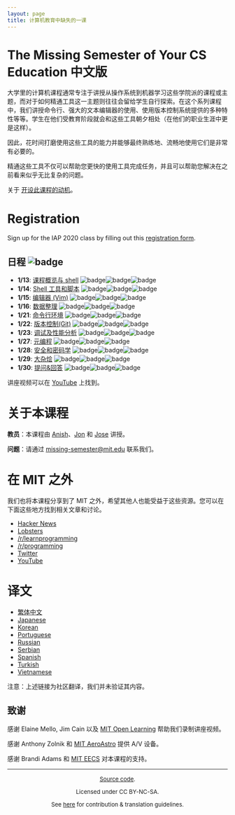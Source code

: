 ```yaml
---
layout: page
title: 计算机教育中缺失的一课
---
```


# The Missing Semester of Your CS Education 中文版

大学里的计算机课程通常专注于讲授从操作系统到机器学习这些学院派的课程或主题，而对于如何精通工具这一主题则往往会留给学生自行探索。在这个系列课程中，我们讲授命令行、强大的文本编辑器的使用、使用版本控制系统提供的多种特性等等。学生在他们受教育阶段就会和这些工具朝夕相处（在他们的职业生涯中更是这样）。

因此，花时间打磨使用这些工具的能力并能够最终熟练地、流畅地使用它们是非常有必要的。

精通这些工具不仅可以帮助您更快的使用工具完成任务，并且可以帮助您解决在之前看来似乎无比复杂的问题。

关于 [开设此课程的动机](about.md)。

<!-- {% comment %} -->
# Registration

Sign up for the IAP 2020 class by filling out this [registration form](https://forms.gle/TD1KnwCSV52qexVt9).
<!-- {% endcomment %} -->

## 日程 ![badge](https://img.shields.io/badge/文档同步时间-2021--04--24-blue)

- **1/13**: [课程概览与 shell](2020/course-shell.md) ![badge](https://img.shields.io/badge/Chinese-✔-green)![badge](https://img.shields.io/badge/Update-✔-green)![badge](https://img.shields.io/badge/Solution-✔-green)
- **1/14**: [Shell 工具和脚本](2020/shell-tools.md) ![badge](https://img.shields.io/badge/Chinese-✔-green)![badge](https://img.shields.io/badge/Update-✔-green)![badge](https://img.shields.io/badge/Solution-✔-green)
- **1/15**: [编辑器 (Vim)](2020/editors.md) ![badge](https://img.shields.io/badge/Chinese-✔-green)![badge](https://img.shields.io/badge/Update-✔-green)![badge](https://img.shields.io/badge/Solution-✔-green)
- **1/16**: [数据整理](2020/data-wrangling.md) ![badge](https://img.shields.io/badge/Chinese-✔-green)![badge](https://img.shields.io/badge/Update-✔-green)![badge](https://img.shields.io/badge/Solution-✔-green)
- **1/21**: [命令行环境](2020/command-line.md) ![badge](https://img.shields.io/badge/Chinese-✔-green)![badge](https://img.shields.io/badge/Update-✔-green)![badge](https://img.shields.io/badge/Solution-✔-green)
- **1/22**: [版本控制(Git)](2020/version-control.md) ![badge](https://img.shields.io/badge/Chinese-✔-green)![badge](https://img.shields.io/badge/Update-✔-green)![badge](https://img.shields.io/badge/Solution-✔-green)
- **1/23**: [调试及性能分析](2020/debugging-profiling.md) ![badge](https://img.shields.io/badge/Chinese-✔-green)![badge](https://img.shields.io/badge/Update-✔-green)![badge](https://img.shields.io/badge/Solution-✔-green)
- **1/27**: [元编程](2020/metaprogramming.md) ![badge](https://img.shields.io/badge/Chinese-✔-green)![badge](https://img.shields.io/badge/Update-✔-green)![badge](https://img.shields.io/badge/Solution-✔-green)
- **1/28**: [安全和密码学](2020/security.md) ![badge](https://img.shields.io/badge/Chinese-✔-green)![badge](https://img.shields.io/badge/Update-✔-green)![badge](https://img.shields.io/badge/Solution-✔-green)
- **1/29**: [大杂烩](2020/potpourri.md) ![badge](https://img.shields.io/badge/Chinese-✔-green)![badge](https://img.shields.io/badge/Update-✔-green)![badge](https://img.shields.io/badge/Solution-✘-orange)
- **1/30**: [提问&回答](2020/qa.md) ![badge](https://img.shields.io/badge/Chinese-✔-green)![badge](https://img.shields.io/badge/Update-✔-green)![badge](https://img.shields.io/badge/Solution-✘-orange)

讲座视频可以在 [
YouTube](https://www.youtube.com/playlist?list=PLyzOVJj3bHQuloKGG59rS43e29ro7I57J) 上找到。

# 关于本课程

**教员**：本课程由 [Anish](https://www.anishathalye.com/)、[Jon](https://thesquareplanet.com/) 和 [Jose](http://josejg.com/) 讲授。

**问题**：请通过 [missing-semester@mit.edu](mailto:missing-semester@mit.edu) 联系我们。

# 在 MIT 之外

我们也将本课程分享到了 MIT 之外，希望其他人也能受益于这些资源。您可以在下面这些地方找到相关文章和讨论。

 - [Hacker News](https://news.ycombinator.com/item?id=22226380)
 - [Lobsters](https://lobste.rs/s/ti1k98/missing_semester_your_cs_education_mit)
 - [/r/learnprogramming](https://www.reddit.com/r/learnprogramming/comments/eyagda/the_missing_semester_of_your_cs_education_mit/)
 - [/r/programming](https://www.reddit.com/r/programming/comments/eyagcd/the_missing_semester_of_your_cs_education_mit/)
 - [Twitter](https://twitter.com/jonhoo/status/1224383452591509507)
 - [YouTube](https://www.youtube.com/playlist?list=PLyzOVJj3bHQuloKGG59rS43e29ro7I57J)

# 译文

- [繁体中文](https://missing-semester-zh-hant.github.io/)
- [Japanese](https://missing-semester-jp.github.io/)
- [Korean](https://missing-semester-kr.github.io/)
- [Portuguese](https://missing-semester-pt.github.io/)
- [Russian](https://missing-semester-rus.github.io/)
- [Serbian](https://netboxify.com/missing-semester/)
- [Spanish](https://missing-semester-esp.github.io/)
- [Turkish](https://missing-semester-tr.github.io/)
- [Vietnamese](https://missing-semester-vn.github.io/)

注意：上述链接为社区翻译，我们并未验证其内容。

## 致谢

感谢 Elaine Mello, Jim Cain 以及 [MIT Open Learning](https://openlearning.mit.edu/) 帮助我们录制讲座视频。

感谢 Anthony Zolnik 和 [MIT AeroAstro](https://aeroastro.mit.edu/) 提供 A/V 设备。

感谢 Brandi Adams 和 [MIT EECS](https://www.eecs.mit.edu/) 对本课程的支持。

---

<div style="font-size:small;text-align:center">
<p><a href="https://github.com/missing-semester-cn/missing-semester-cn">Source code</a>.</p>
<p>Licensed under CC BY-NC-SA.</p>
<p>See <a href="license/">here</a> for contribution &amp; translation guidelines.</p>
</div>
